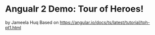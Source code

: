 # Angualr 2 Demo: Tour of Heroes!
by Jameela Huq
Based on https://angular.io/docs/ts/latest/tutorial/toh-pt1.html

